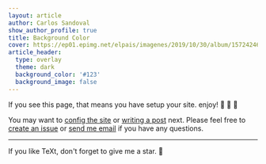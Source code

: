 ```yaml
---
layout: article
author: Carlos Sandoval
show_author_profile: true
title: Background Color 
cover: https://ep01.epimg.net/elpais/imagenes/2019/10/30/album/1572424649_614672_1572453030_noticia_normal.jpg
article_header:
  type: overlay
  theme: dark
  background_color: '#123'
  background_image: false
---
```


If you see this page, that means you have setup your site. enjoy! :ghost: :ghost: :ghost:

You may want to [config the site](https://tianqi.name/jekyll-TeXt-theme/docs/en/configuration) or [writing a post](https://tianqi.name/jekyll-TeXt-theme/docs/en/writing-posts) next. Please feel free to [create an issue](https://github.com/kitian616/jekyll-TeXt-theme/issues) or [send me email](mailto:kitian616@outlook.com) if you have any questions.

<!--more-->

---

If you like TeXt, don't forget to give me a star. :star2:


